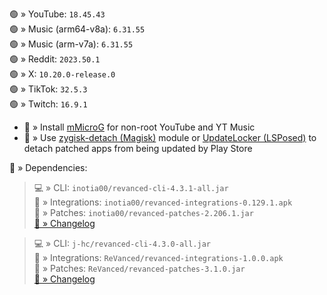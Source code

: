 🟢 » YouTube: `18.45.43`  
🟢 » Music (arm64-v8a): `6.31.55`  
🟢 » Music (arm-v7a): `6.31.55`  
🟢 » Reddit: `2023.50.1`  
🟢 » X: `10.20.0-release.0`  
🟢 » TikTok: `32.5.3`  
🟢 » Twitch: `16.9.1`  

- 🔰 » Install [mMicroG](https://github.com/kazimmt/mMicroG/releases) for non-root YouTube and YT Music  
- 🔰 » Use [zygisk-detach (Magisk)](https://github.com/j-hc/zygisk-detach) module or [UpdateLocker (LSPosed)](https://github.com/Xposed-Modules-Repo/ru.mike.updatelocker/releases) to detach patched apps from being updated by Play Store  

📜 » Dependencies:  
> 💻 » CLI: `inotia00/revanced-cli-4.3.1-all.jar`  
> 🔩 » Integrations: `inotia00/revanced-integrations-0.129.1.apk`  
> 🧩 » Patches: `inotia00/revanced-patches-2.206.1.jar`  
> [🔗 » Changelog](https://github.com/inotia00/revanced-patches/releases/tag/v2.206.1)

> 💻 » CLI: `j-hc/revanced-cli-4.3.0-all.jar`  
> 🔩 » Integrations: `ReVanced/revanced-integrations-1.0.0.apk`  
> 🧩 » Patches: `ReVanced/revanced-patches-3.1.0.jar`  
> [🔗 » Changelog](https://github.com/ReVanced/revanced-patches/releases/tag/v3.1.0)  
